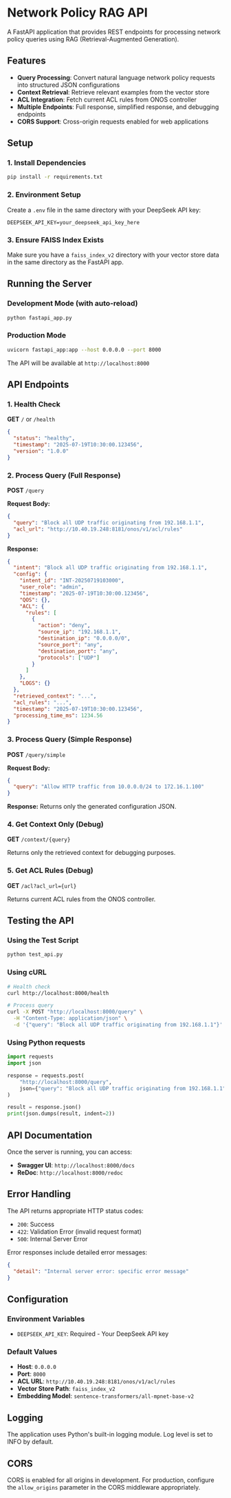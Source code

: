 # Network Policy RAG API

A FastAPI application that provides REST endpoints for processing network policy queries using RAG (Retrieval-Augmented Generation).

## Features

- **Query Processing**: Convert natural language network policy requests into structured JSON configurations
- **Context Retrieval**: Retrieve relevant examples from the vector store
- **ACL Integration**: Fetch current ACL rules from ONOS controller
- **Multiple Endpoints**: Full response, simplified response, and debugging endpoints
- **CORS Support**: Cross-origin requests enabled for web applications

## Setup

### 1. Install Dependencies

```bash
pip install -r requirements.txt
```

### 2. Environment Setup

Create a `.env` file in the same directory with your DeepSeek API key:

```env
DEEPSEEK_API_KEY=your_deepseek_api_key_here
```

### 3. Ensure FAISS Index Exists

Make sure you have a `faiss_index_v2` directory with your vector store data in the same directory as the FastAPI app.

## Running the Server

### Development Mode (with auto-reload)

```bash
python fastapi_app.py
```

### Production Mode

```bash
uvicorn fastapi_app:app --host 0.0.0.0 --port 8000
```

The API will be available at `http://localhost:8000`

## API Endpoints

### 1. Health Check

**GET** `/` or `/health`

```json
{
  "status": "healthy",
  "timestamp": "2025-07-19T10:30:00.123456",
  "version": "1.0.0"
}
```

### 2. Process Query (Full Response)

**POST** `/query`

**Request Body:**
```json
{
  "query": "Block all UDP traffic originating from 192.168.1.1",
  "acl_url": "http://10.40.19.248:8181/onos/v1/acl/rules"
}
```

**Response:**
```json
{
  "intent": "Block all UDP traffic originating from 192.168.1.1",
  "config": {
    "intent_id": "INT-20250719103000",
    "user_role": "admin",
    "timestamp": "2025-07-19T10:30:00.123456",
    "QOS": {},
    "ACL": {
      "rules": [
        {
          "action": "deny",
          "source_ip": "192.168.1.1",
          "destination_ip": "0.0.0.0/0",
          "source_port": "any",
          "destination_port": "any",
          "protocols": ["UDP"]
        }
      ]
    },
    "LOGS": {}
  },
  "retrieved_context": "...",
  "acl_rules": "...",
  "timestamp": "2025-07-19T10:30:00.123456",
  "processing_time_ms": 1234.56
}
```

### 3. Process Query (Simple Response)

**POST** `/query/simple`

**Request Body:**
```json
{
  "query": "Allow HTTP traffic from 10.0.0.0/24 to 172.16.1.100"
}
```

**Response:** Returns only the generated configuration JSON.

### 4. Get Context Only (Debug)

**GET** `/context/{query}`

Returns only the retrieved context for debugging purposes.

### 5. Get ACL Rules (Debug)

**GET** `/acl?acl_url={url}`

Returns current ACL rules from the ONOS controller.

## Testing the API

### Using the Test Script

```bash
python test_api.py
```

### Using cURL

```bash
# Health check
curl http://localhost:8000/health

# Process query
curl -X POST "http://localhost:8000/query" \
  -H "Content-Type: application/json" \
  -d '{"query": "Block all UDP traffic originating from 192.168.1.1"}'
```

### Using Python requests

```python
import requests
import json

response = requests.post(
    "http://localhost:8000/query",
    json={"query": "Block all UDP traffic originating from 192.168.1.1"}
)

result = response.json()
print(json.dumps(result, indent=2))
```

## API Documentation

Once the server is running, you can access:

- **Swagger UI**: `http://localhost:8000/docs`
- **ReDoc**: `http://localhost:8000/redoc`

## Error Handling

The API returns appropriate HTTP status codes:

- `200`: Success
- `422`: Validation Error (invalid request format)
- `500`: Internal Server Error

Error responses include detailed error messages:

```json
{
  "detail": "Internal server error: specific error message"
}
```

## Configuration

### Environment Variables

- `DEEPSEEK_API_KEY`: Required - Your DeepSeek API key

### Default Values

- **Host**: `0.0.0.0`
- **Port**: `8000`
- **ACL URL**: `http://10.40.19.248:8181/onos/v1/acl/rules`
- **Vector Store Path**: `faiss_index_v2`
- **Embedding Model**: `sentence-transformers/all-mpnet-base-v2`

## Logging

The application uses Python's built-in logging module. Log level is set to INFO by default.

## CORS

CORS is enabled for all origins in development. For production, configure the `allow_origins` parameter in the CORS middleware appropriately.
